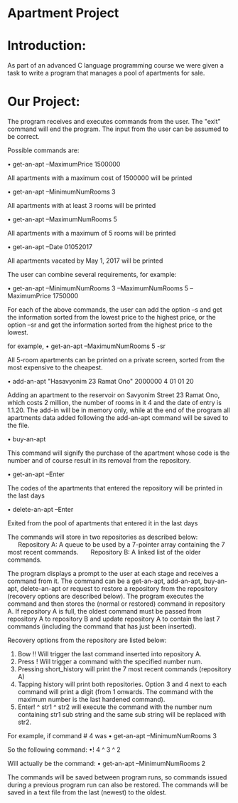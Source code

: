 # Apartment Project

# Introduction:
As part of an advanced C language programming course we were given a task to write a program that manages a pool of apartments for sale.

# Our Project:
The program receives and executes commands from the user. The "exit" command will end the program.
The input from the user can be assumed to be correct.

Possible commands are:

• get-an-apt –MaximumPrice 1500000

All apartments with a maximum cost of 1500000 will be printed

• get-an-apt –MinimumNumRooms 3

All apartments with at least 3 rooms will be printed

• get-an-apt –MaximumNumRooms 5

All apartments with a maximum of 5 rooms will be printed

• get-an-apt –Date 01052017

All apartments vacated by May 1, 2017 will be printed


The user can combine several requirements, for example:

• get-an-apt –MinimumNumRooms 3 –MaximumNumRooms 5 –MaximumPrice 1750000

For each of the above commands, the user can add the option –s and get the information sorted from the lowest price to the highest price, or the option –sr and get the information sorted from the highest price to the lowest.

for example,
• get-an-apt –MaximumNumRooms 5 -sr

All 5-room apartments can be printed on a private screen, sorted from the most expensive to the cheapest.

• add-an-apt "Hasavyonim 23 Ramat Ono" 2000000 4 01 01 20

Adding an apartment to the reservoir on Savyonim Street 23 Ramat Ono, which costs 2 million, the number of rooms in it 4 and the date of entry is 1.1.20.
The add-in will be in memory only, while at the end of the program all apartments data added following the add-an-apt command will be saved to the file.

• buy-an-apt <number>
  
This command will signify the purchase of the apartment whose code is the number and of course result in its removal from the repository.

• get-an-apt –Enter <x>
  
The codes of the apartments that entered the repository will be printed in the last <x> days

• delete-an-apt –Enter <x>
  
Exited from the pool of apartments that entered it in the last <x> days

The commands will store in two repositories as described below:
      Repository A: A queue to be used by a 7-pointer array containing the 7 most recent commands.
      Repository B: A linked list of the older commands.

The program displays a prompt to the user at each stage and receives a command from it. The command can be a get-an-apt, add-an-apt, buy-an-apt, delete-an-apt or request to restore a repository from the repository (recovery options are described below).
The program executes the command and then stores the (normal or restored) command in repository A. If repository A is full, the oldest command must be passed from repository A to repository B and update repository A to contain the last 7 commands (including the command that has just been inserted).

Recovery options from the repository are listed below:
1. Bow !! Will trigger the last command inserted into repository A.
2. Press <num>! Will trigger a command with the specified number num.
3. Pressing short_history will print the 7 most recent commands (repository A)
4. Tapping history will print both repositories.
Option 3 and 4 next to each command will print a digit (from 1 onwards. The command with the maximum number is the last hardened command).
5. Enter! <num> ^ str1 ^ str2 will execute the command with the number num containing str1 sub string and the same sub string will be replaced with str2.

For example, if command # 4 was
• get-an-apt –MinimumNumRooms 3

So the following command:
•! 4 ^ 3 ^ 2

Will actually be the command:
• get-an-apt –MinimumNumRooms 2


The commands will be saved between program runs, so commands issued during a previous program run can also be restored. The commands will be saved in a text file from the last (newest) to the oldest.




